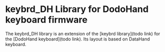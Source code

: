 keybrd_DH Library for DodoHand keyboard firmware
================================================

The keybrd_DH library is an extension of the [keybrd library](todo link) for the [DodoHand keyboard](todo link).
Its layout is based on DataHand keyboard.
